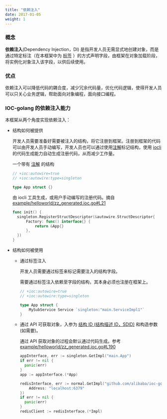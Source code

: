 ```yaml
---
title: "依赖注入"
date: 2017-01-05
weight: 1
---
```


### 概念

**依赖注入**(Dependency Injection，DI) 是指开发人员无需显式地创建对象，而是通过特定标注（在本框架中为 [标签](/docs/reference/tag_format) ）的方式声明字段，由框架在对象加载阶段，将实例化对象注入该字段，以供后续使用。

### 优点

依赖注入可以降低代码的耦合度，减少冗余代码量，优化代码逻辑，使得开发人员可以只关心业务逻辑，帮助面向对象编程，面向接口编程。

### IOC-golang 的依赖注入能力

本框架从两个角度实现依赖注入：

- 结构如何被提供

  开发人员需要准备好需要被注入的结构，将它注册到框架。注册到框架的代码可以由开发人员手动编写，开发人员也可以通过使用[注解](../annotation)标记结构，使用 [iocli](http://localhost:1313/cn/docs/reference/iocli/#结构注解与sdcndocsconceptsd代码生成) 的代码生成能力自动生成注册代码，从而减少工作量。

  一个带有 [注解](../annotation) 的结构

  ```go
  // +ioc:autowire=true
  // +ioc:autowire:type=singleton
  
  type App struct {}
  ```

  由 iocli 工具生成，或用户手动编写的注册代码。摘自[ example/helloworld/zz_generated.ioc.go#L21](https://github.com/alibaba/IOC-golang/blob/master/example/helloworld/zz_generated.ioc.go#L21)

  ```go
  func init() {
  	singleton.RegisterStructDescriptor(&autowire.StructDescriptor{
  		Factory: func() interface{} {
  			return &App{}
  		},
  	})
  }
  ```
  
- 结构如何被使用

  - 通过标签注入

    开发人员需要通过标签来标记需要注入的结构字段。

    需要通过标签注入依赖至字段的结构，其本身必须也注册在框架上。

    ```go
    // +ioc:autowire=true
    // +ioc:autowire:type=singleton
    
    type App struct {
    	MySubService Service `singleton:"main.ServiceImpl1"` 
    }
    ```

    

  - 通过 API 可获取对象，入参为 [结构 ID (结构描述 ID，SDID)](/docs/concept/ioc/sd/#%E7%BB%93%E6%9E%84%E6%8F%8F%E8%BF%B0id) 和构造参数(如需要)。

    通过 API 获取对象的过程会默认通过代码生成。参考 [example/helloworld/zz_generated.ioc.go#L190](https://github.com/alibaba/IOC-golang/blob/master/example/helloworld/zz_generated.ioc.go#L190)
    
	  ```go
    appInterface, err := singleton.GetImpl("main.App")
	  if err != nil {
	    panic(err)
    }
    app := appInterface.(*App)
    
    redisInterface, err := normal.GetImpl("github.com/alibaba/ioc-golang/extension/normal/redis.Impl", &Config{
	      Address: "localhost:6379"
    })
	  if err != nil {
	    panic(err)
    }
    redisClient := redisInterface.(*Impl)
    ```
    
    
